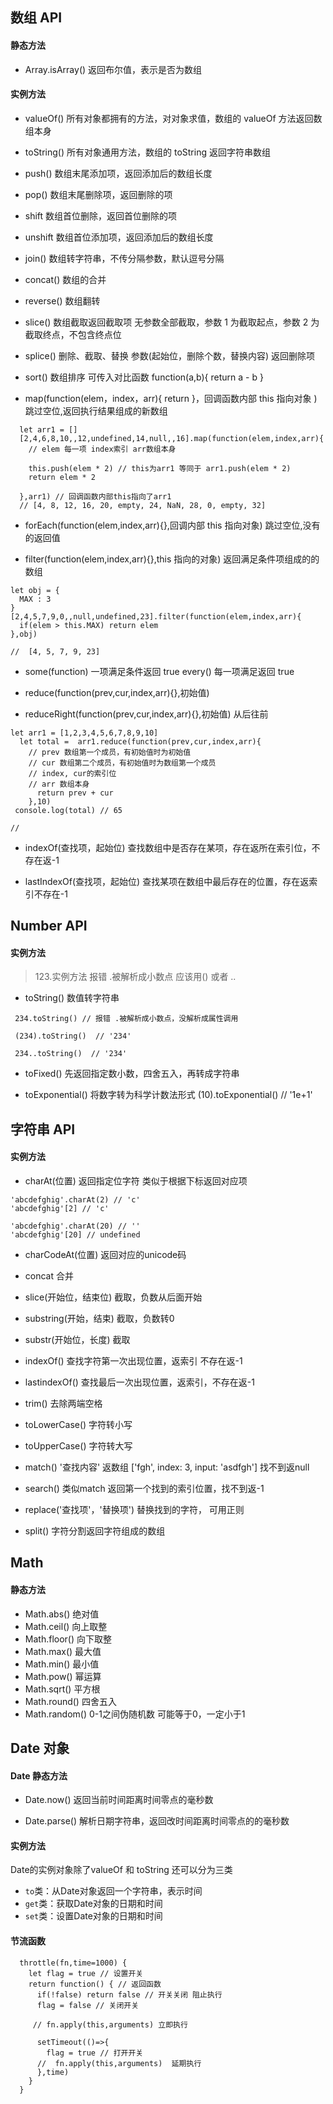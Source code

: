 ## 数组 API

#### 静态方法

- Array.isArray() 返回布尔值，表示是否为数组

#### 实例方法

- valueOf() 所有对象都拥有的方法，对对象求值，数组的 valueOf 方法返回数组本身

- toString() 所有对象通用方法，数组的 toString 返回字符串数组

- push() 数组末尾添加项，返回添加后的数组长度

- pop() 数组末尾删除项，返回删除的项

- shift 数组首位删除，返回首位删除的项

- unshift 数组首位添加项，返回添加后的数组长度

- join() 数组转字符串，不传分隔参数，默认逗号分隔

- concat() 数组的合并

- reverse() 数组翻转

- slice() 数组截取返回截取项 无参数全部截取，参数 1 为截取起点，参数 2 为截取终点，不包含终点位

- splice() 删除、截取、替换 参数(起始位，删除个数，替换内容) 返回删除项

- sort() 数组排序 可传入对比函数 function(a,b){ return a - b }

- map(function(elem，index，arr){ return }，回调函数内部 this 指向对象 ) 跳过空位,返回执行结果组成的新数组

```map
  let arr1 = []
  [2,4,6,8,10,,12,undefined,14,null,,16].map(function(elem,index,arr){
    // elem 每一项 index索引 arr数组本身

    this.push(elem * 2) // this为arr1 等同于 arr1.push(elem * 2)
    return elem * 2

  },arr1) // 回调函数内部this指向了arr1
  // [4, 8, 12, 16, 20, empty, 24, NaN, 28, 0, empty, 32]
```

- forEach(function(elem,index,arr){},回调内部 this 指向对象) 跳过空位,没有的返回值

- filter(function(elem,index,arr){},this 指向的对象) 返回满足条件项组成的的数组

```filter
let obj = {
  MAX : 3
}
[2,4,5,7,9,0,,null,undefined,23].filter(function(elem,index,arr){
  if(elem > this.MAX) return elem
},obj)

//  [4, 5, 7, 9, 23]
```

- some(function) 一项满足条件返回 true every() 每一项满足返回 true

- reduce(function(prev,cur,index,arr){},初始值)

- reduceRight(function(prev,cur,index,arr){},初始值) 从后往前

```
let arr1 = [1,2,3,4,5,6,7,8,9,10]
  let total =  arr1.reduce(function(prev,cur,index,arr){
    // prev 数组第一个成员，有初始值时为初始值
    // cur 数组第二个成员，有初始值时为数组第一个成员
    // index, cur的索引位
    // arr 数组本身
      return prev + cur
    },10)
 console.log(total) // 65

//
```

- indexOf(查找项，起始位) 查找数组中是否存在某项，存在返所在索引位，不存在返-1

- lastIndexOf(查找项，起始位) 查找某项在数组中最后存在的位置，存在返索引不存在-1


## Number API

#### 实例方法

> 123.实例方法 报错 .被解析成小数点  应该用() 或者 ..

- toString() 数值转字符串

```
 234.toString() // 报错 .被解析成小数点，没解析成属性调用

 (234).toString()  // '234'

 234..toString()  // '234'
```
 
- toFixed()  先返回指定数小数，四舍五入，再转成字符串

- toExponential() 将数字转为科学计数法形式 (10).toExponential() // '1e+1'

## 字符串 API

#### 实例方法

- charAt(位置) 返回指定位字符 类似于根据下标返回对应项

```
'abcdefghig'.charAt(2) // 'c'
'abcdefghig'[2] // 'c'

'abcdefghig'.charAt(20) // ''
'abcdefghig'[20] // undefined

```

- charCodeAt(位置) 返回对应的unicode码

- concat 合并

- slice(开始位，结束位) 截取，负数从后面开始

- substring(开始，结束) 截取，负数转0

- substr(开始位，长度) 截取

- indexOf() 查找字符第一次出现位置，返索引 不存在返-1

- lastindexOf() 查找最后一次出现位置，返索引，不存在返-1  

- trim() 去除两端空格

- toLowerCase() 字符转小写

- toUpperCase() 字符转大写

- match() '查找内容' 返数组 ['fgh', index: 3, input: 'asdfgh'] 找不到返null

- search() 类似match 返回第一个找到的索引位置，找不到返-1

- replace('查找项'，'替换项') 替换找到的字符， 可用正则

- split() 字符分割返回字符组成的数组

## Math 

#### 静态方法

- Math.abs() 绝对值 
- Math.ceil() 向上取整 
- Math.floor() 向下取整
- Math.max() 最大值
- Math.min() 最小值
- Math.pow() 幂运算
- Math.sqrt() 平方根
- Math.round() 四舍五入
- Math.random() 0-1之间伪随机数 可能等于0，一定小于1

## Date 对象

#### Date 静态方法

- Date.now() 返回当前时间距离时间零点的毫秒数

- Date.parse() 解析日期字符串，返回改时间距离时间零点的的毫秒数

#### 实例方法

Date的实例对象除了valueOf 和 toString 还可以分为三类  
- `to`类：从Date对象返回一个字符串，表示时间
- `get`类：获取Date对象的日期和时间
- `set`类：设置Date对象的日期和时间

#### 节流函数

```
  throttle(fn,time=1000) {
    let flag = true // 设置开关
    return function() { // 返回函数
      if(!false) return false // 开关关闭 阻止执行
      flag = false // 关闭开关

     // fn.apply(this,arguments) 立即执行

      setTimeout(()=>{
        flag = true // 打开开关
      //  fn.apply(this,arguments)  延期执行
      },time)
    }
  }
```
